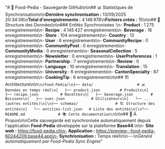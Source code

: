 "# 🍔 Food-Pedia - Sauvegarde GitHub\n\n## 📊 Statistiques de Synchronisation\n\n**Dernière synchronisation :** 13/09/2025 20:34:08\n**Total d'enregistrements :** 4 146 978\n**Fichiers créés :** 15\n\n## 📁 Structure des Données\n\n### Entités Synchronisées :\n- **Product** : 1 275 enregistrements\n- **Recipe** : 4 145 427 enregistrements\n- **Beverage** : 16 enregistrements\n- **Store** : 104 enregistrements\n- **Country** : 13 enregistrements\n- **User** : 6 enregistrements\n- **CommunityRecipe** : 0 enregistrements\n- **CommunityPost** : 0 enregistrements\n- **CommunityMedia** : 0 enregistrements\n- **SeasonalCollection** : 5 enregistrements\n- **Newsletter** : 0 enregistrements\n- **UserPreferences** : 1 enregistrements\n- **Partnership** : 7 enregistrements\n- **Review** : 0 enregistrements\n- **Language** : 10 enregistrements\n- **Translation** : 15 enregistrements\n- **University** : 6 enregistrements\n- **CantonSpecialty** : 87 enregistrements\n- **CookingTip** : 6 enregistrements\n\n## 🏗️ Architecture\n\n```\n/Food-Pedia/\n├── data/                    # 📊 Données en temps réel\n│   ├── product.json         # Produits\n│   ├── recipe.json          # Recettes\n│   ├── beverage.json        # Boissons\n│   ├── user.json            # Utilisateurs\n│   └── ... (autres entités)\n│\n├── schemas/                 # 🏗️ Structure des entités\n│   └── entities-list.json   # Liste des entités\n│\n└── README.md               # 📚 Cette documentation\n```\n\n## 🚀 À Propos\n\nCette sauvegarde est synchronisée automatiquement depuis l'application **Food-Pedia** développée sur la plateforme **Base44**.\n\n- **Site web :** https://food-pedia.ch\n- **Application :** https://preview--food-pedia-60244209.base44.app\n- **Synchronisation :** Temps réel\n\n---\n*Généré automatiquement par Food-Pedia Sync Engine*"